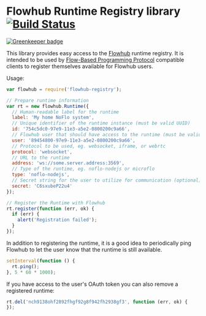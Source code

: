 Flowhub Runtime Registry library [![Build Status](https://secure.travis-ci.org/flowhub/flowhub-registry.png?branch=master)](http://travis-ci.org/flowhub/flowhub-registry)
================================

[![Greenkeeper badge](https://badges.greenkeeper.io/flowhub/flowhub-registry.svg)](https://greenkeeper.io/)

This library provides easy access to the [Flowhub](http://flowhub.io) runtime registry. It is intended to be used by [Flow-Based Programming Protocol](http://noflojs.org/documentation/protocol/) compatible clients to register themselves available for Flowhub users.

Usage:

```javascript
var flowhub = require('flowhub-registry');

// Prepare runtime information
var rt = new flowhub.Runtime({
  // Human-readable label for the runtime
  label: 'My home NoFlo system',
  // Unique identifier of the runtime instance (must be valid UUID)
  id: '754c5dc0-97e9-11e3-a5e2-0800200c9a66',
  // Flowhub user that should have access to the runtime (must be valid UUID)
  user: '89454800-97e9-11e3-a5e2-0800200c9a66',
  // Protocol to be used, eg. websocket, iframe, or webrtc
  protocol: 'websocket',
  // URL to the runtime
  address: 'ws://some.server.address:3569',
  // Type of the runtime, eg. noflo-nodejs or microflo
  type: 'noflo-nodejs',
  // Secret string for the user to utilize for communication (optional)
  secret: 'C6sxubeP22u4'
});

// Register the Runtime with Flowhub
rt.register(function (err, ok) {
  if (err) {
    alert('Registration failed');
  }
});
```

In addition to registering the runtime, it is a good idea to periodically ping Flowhub to let the user know that the runtime is still available.

```javascript
setInterval(function () {
  rt.ping();
}, 5 * 60 * 1000);
```

If you have access to the user's OAuth token you can also remove a registered runtime:

```javascript
rt.del('nch9138ohf2892fhgf92g8f942fh2938gf3', function (err, ok) {
});
```
